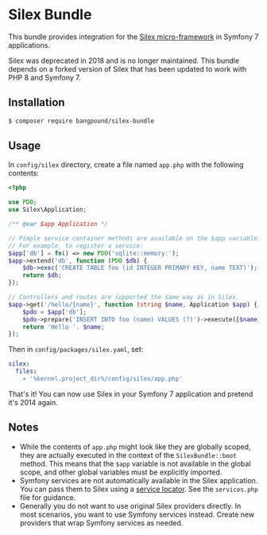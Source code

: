 Silex Bundle
============

This bundle provides integration for the [Silex micro-framework](http://silex.sensiolabs.org/)
in Symfony 7 applications.

Silex was deprecated in 2018 and is no longer maintained. This bundle depends on a forked
version of Silex that has been updated to work with PHP 8 and Symfony 7.

Installation
------------
```bash
$ composer require bangpound/silex-bundle
```

Usage
-----
In `config/silex` directory, create a file named `app.php` with the following contents:

```php
<?php

use PDO;
use Silex\Application;

/** @var $app Application */

// Pimple service container methods are available on the $app variable.
// For example, to register a service:
$app['db'] = fn() => new PDO('sqlite::memory:');
$app->extend('db', function (PDO $db) {
    $db->exec('CREATE TABLE foo (id INTEGER PRIMARY KEY, name TEXT)');
    return $db;
});

// Controllers and routes are supported the same way as in Silex.
$app->get('/hello/{name}', function (string $name, Application $app) {
    $pdo = $app['db'];
    $pdo->prepare('INSERT INTO foo (name) VALUES (?)')->execute([$name]);
    return 'Hello '. $name;
});
```

Then in `config/packages/silex.yaml`, set:

```yaml
silex:
  files:
    - '%kernel.project_dir%/config/silex/app.php'
```

That's it! You can now use Silex in your Symfony 7 application and pretend it's 2014 again.

Notes
-----
* While the contents of `app.php` might look like they are globally scoped, they are actually executed in the
  context of the `SilexBundle::boot` method. This means that the `$app` variable is not available in the global
  scope, and other global variables must be explicitly imported.
* Symfony services are not automatically available in the Silex application. You can pass them to Silex using a
  [service locator](https://symfony.com/doc/current/service_container/service_subscribers_locators.html#defining-a-service-locator).
  See the `services.php` file for guidance.
* Generally you do not want to use original Silex providers directly. In most scenarios, you want to use Symfony
  services instead. Create new providers that wrap Symfony services as needed.

